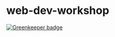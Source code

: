 # web-dev-workshop

[![Greenkeeper badge](https://badges.greenkeeper.io/VandyHacks/web-dev-workshop.svg)](https://greenkeeper.io/)